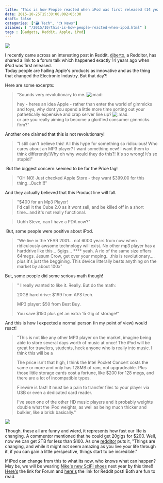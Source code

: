 ```yaml
---
title: 'This is how People reacted when iPod was first released (14 years ago)!'
date: 2015-10-25T15:30:00.002+05:30
draft: false
categories: ["🗃️ Tech", "📺 News"]
aliases: [ "/2015/10/this-is-how-people-reacted-when-ipod.html" ]
tags : [Gadgets, Reddit, Apple, iPod]
---
```


[![](https://3.bp.blogspot.com/-orfbKKwoU8A/Viyn7nqEn2I/AAAAAAAAC10/C_bsT2MirfI/s640/SayHelloToiPod.jpeg)](https://3.bp.blogspot.com/-orfbKKwoU8A/Viyn7nqEn2I/AAAAAAAAC10/C_bsT2MirfI/s1600/SayHelloToiPod.jpeg)

  
I recently came across an interesting post in Reddit. [djberto,](httpss://www.reddit.com/user/djberto) a Redditor, has shared a link to a forum talk which happened exactly 14 years ago when iPod was first released.  
Today people are hailing Apple's products as innovative and as the thing that changed the Electronic Industry. But that day?!  
  
Here are some excerpts:  

> "Sounds very revolutionary to me. ![:mad:](https://forums.macrumors.com/styles/default/xenforo/clear.png "Mad    :mad:")  
>   
> hey - heres an idea Apple - rather than enter the world of gimmicks and toys, why dont you spend a little more time sorting out your pathetically expensive and crap server line up? ![:mad:](https://forums.macrumors.com/styles/default/xenforo/clear.png "Mad    :mad:")  
> or are you really aiming to become a glorified consumer gimmicks firm?"

Another one claimed that this is not revolutionary!  

> "I still can't believe this! All this hype for something so ridiculous! Who cares about an MP3 player? I want something new! I want them to think differently!Why oh why would they do this?! It's so wrong! It's so stupid!"

 But the biggest concern seemed to be for the Price tag!  

> "OH NO! Just checked Apple Store - they want $399.00 for this thing...Ouch!!!"

And they actually believed that this Product line will fall.  

> "$400 for an Mp3 Player!  
> I'd call it the Cube 2.0 as it wont sell, and be killed off in a short time...and it's not really functional. 

> Uuhh Steve, can I have a PDA now?"  

 But, some people were positive about iPod.  

> "We live in the YEAR 2001... not 6000 years from now when ridiculously awsome technology will exist. No other mp3 player has a harddrive like this... 5gigs... \*\*\*\* yeah. A rio of the same size offers 64megs. Jesum Crow, get over your moping.. .this is revolutionary.... plus it's just the beggining. This device litterally bests anything on the market by about 100x"

But, some people did some serious math though!  

> " I really wanted to like it. Really. But do the math:  
>   
> 20GB hard drive: $199 from APS tech.  
>   
> MP3 player: $50 from Best Buy.  
>   
> You save $150 plus get an extra 15 Gig of storage!"

And this is how I expected a normal person (In my point of view) would react!  

> "This is not like any other MP3 player on the market, imagine being able to store several days worth of music at once! The iPod will be great for travelers, students, heck anyone who is really into music. I think this will be a  
>   
> The price isn't that high, I think the Intel Pocket Concert costs the same or more and only has 128MB of ram, not upgradeable. Plus those little storage cards cost a fortune, like $200 for 128 megs, and there are a lot of incompatible types.  
>   
> Firewire is fast! It must be a pain to transfer files to your player via USB or even a dedicated card reader.  
>   
> I've seen one of the other HD music players and it probably weights double what the iPod weights, as well as being much thicker and bulkier, like a brick basically."

[![](https://3.bp.blogspot.com/-H82NA-PIkZI/ViyoMXVx28I/AAAAAAAAC18/cl1SS-hIPOg/s1600/2003_sillouhette.jpg)](https://3.bp.blogspot.com/-H82NA-PIkZI/ViyoMXVx28I/AAAAAAAAC18/cl1SS-hIPOg/s1600/2003_sillouhette.jpg)

  
Though, these all are funny and wierd, it represents how fast our life is changing. A commentor mentioned that he could get 20gigs for $200. Well, now we can get 2TB for less than $100. As one [redditor](httpss://www.reddit.com/r/technology/comments/3q3mg9/14_years_ago_steve_jobs_announced_the_ipod_and/cwbyf36) puts it, "Things are changing, and while it might not seem amazing as you live your life through it, if you can gain a little perspective, things start to be incredible."  
  
If iPod can change from this to what its now, who knows what can happen? May be, we will be wearing [Nike's new SciFi shoes](https://technologyinfinite.blogspot.in/2015/10/nike-brings-back-to-future-shoes-alive.html) next year by this time!!  
[Here's](https://forums.macrumors.com/threads/apples-new-thing-ipod.500/) the link for Forum and [here's](httpss://www.reddit.com/r/technology/comments/3q3mg9/14_years_ago_steve_jobs_announced_the_ipod_and/) the link for Reddit post! Both are fun to read.